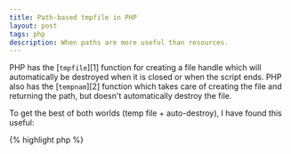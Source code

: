 ```yaml
---
title: Path-based tmpfile in PHP
layout: post
tags: php
description: When paths are more useful than resources.
---
```


PHP has the [`tmpfile`][1] function for creating a file handle which will automatically be destroyed when it is closed
or when the script ends. PHP also has the [`tempnam`][2] function which takes care of creating the file and returning
the path, but doesn't automatically destroy the file.

To get the best of both worlds (temp file + auto-destroy), I have found this useful:

{% highlight php %}
<?php

function tmpfilepath() {
    $path = stream_get_meta_data(tmpfile())['uri'];

    register_shutdown_function(
        function () use ($path) {
            unlink($path);
        }
    );

    return $path;
}
{% endhighlight %}


 [1]: http://php.net/manual/en/function.tmpfile.php
 [2]: http://php.net/manual/en/function.tempnam.php
